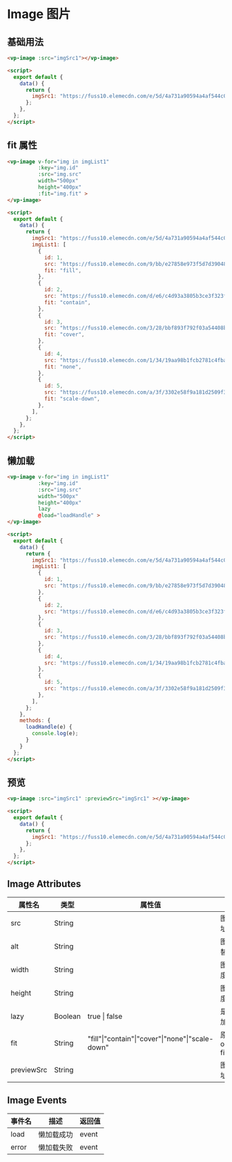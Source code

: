 
# Image 图片


## 基础用法

<template>
  <div class="div-base">
    <div class="div-row">
      <vp-image :src="imgSrc1"></vp-image>
    </div>
  </div>
</template>

```html
<vp-image :src="imgSrc1"></vp-image>

<script>
  export default {
    data() {
      return {
        imgSrc1: "https://fuss10.elemecdn.com/e/5d/4a731a90594a4af544c0c25941171jpeg.jpeg"
      };
    },
  };
</script>
```



## fit 属性

<template>
  <div class="div-base">
    <div class="div-row">
      <vp-image v-for="img in imgList1" 
                :key="img.id" 
                :src="img.src" 
                width="500px" 
                height="400px" 
                :fit="img.fit" >
      </vp-image>
    </div>
  </div>
</template>

```html
<vp-image v-for="img in imgList1" 
          :key="img.id" 
          :src="img.src" 
          width="500px" 
          height="400px" 
          :fit="img.fit" >
</vp-image>

<script>
  export default {
    data() {
      return {
        imgSrc1: "https://fuss10.elemecdn.com/e/5d/4a731a90594a4af544c0c25941171jpeg.jpeg",
        imgList1: [
          {
            id: 1,
            src: "https://fuss10.elemecdn.com/9/bb/e27858e973f5d7d3904835f46abbdjpeg.jpeg",
            fit: "fill",
          },
          {
            id: 2,
            src: "https://fuss10.elemecdn.com/d/e6/c4d93a3805b3ce3f323f7974e6f78jpeg.jpeg",
            fit: "contain",
          },
          {
            id: 3,
            src: "https://fuss10.elemecdn.com/3/28/bbf893f792f03a54408b3b7a7ebf0jpeg.jpeg",
            fit: "cover",
          },
          {
            id: 4,
            src: "https://fuss10.elemecdn.com/1/34/19aa98b1fcb2781c4fba33d850549jpeg.jpeg",
            fit: "none",
          },
          {
            id: 5,
            src: "https://fuss10.elemecdn.com/a/3f/3302e58f9a181d2509f3dc0fa68b0jpeg.jpeg",
            fit: "scale-down",
          },
        ],
      };
    },
  };
</script>
```


## 懒加载

<template>
  <div class="div-base">
    <div class="div-row">
      <vp-image v-for="img in imgList1" 
                :key="img.id" 
                :src="img.src" 
                width="500px" 
                height="400px" 
                lazy 
                @load="loadHandle" >
      </vp-image>
    </div>
  </div>
</template>

```html
<vp-image v-for="img in imgList1" 
          :key="img.id" 
          :src="img.src" 
          width="500px" 
          height="400px" 
          lazy 
          @load="loadHandle" >
</vp-image>

<script>
  export default {
    data() {
      return {
        imgSrc1: "https://fuss10.elemecdn.com/e/5d/4a731a90594a4af544c0c25941171jpeg.jpeg",
        imgList1: [
          {
            id: 1,
            src: "https://fuss10.elemecdn.com/9/bb/e27858e973f5d7d3904835f46abbdjpeg.jpeg",
          },
          {
            id: 2,
            src: "https://fuss10.elemecdn.com/d/e6/c4d93a3805b3ce3f323f7974e6f78jpeg.jpeg",
          },
          {
            id: 3,
            src: "https://fuss10.elemecdn.com/3/28/bbf893f792f03a54408b3b7a7ebf0jpeg.jpeg",
          },
          {
            id: 4,
            src: "https://fuss10.elemecdn.com/1/34/19aa98b1fcb2781c4fba33d850549jpeg.jpeg",
          },
          {
            id: 5,
            src: "https://fuss10.elemecdn.com/a/3f/3302e58f9a181d2509f3dc0fa68b0jpeg.jpeg",
          },
        ],
      };
    },
    methods: {
      loadHandle(e) {
        console.log(e);
      }
    }
  };
</script>
```


## 预览

<template>
  <div class="div-base">
    <div class="div-row">
      <vp-image :src="imgSrc1" :previewSrc="imgSrc1" ></vp-image>
    </div>
  </div>
</template>

```html
<vp-image :src="imgSrc1" :previewSrc="imgSrc1" ></vp-image>

<script>
  export default {
    data() {
      return {
        imgSrc1: "https://fuss10.elemecdn.com/e/5d/4a731a90594a4af544c0c25941171jpeg.jpeg"
      };
    },
  };
</script>
```



<!-- 脚本 -->
<script>
  export default {
    data() {
      return {
        imgSrc1: "https://fuss10.elemecdn.com/e/5d/4a731a90594a4af544c0c25941171jpeg.jpeg",
        imgList1: [
          {
            id: 1,
            src:
              "https://fuss10.elemecdn.com/9/bb/e27858e973f5d7d3904835f46abbdjpeg.jpeg",
            fit: "fill",
          },
          {
            id: 2,
            src:
              "https://fuss10.elemecdn.com/d/e6/c4d93a3805b3ce3f323f7974e6f78jpeg.jpeg",
            fit: "contain",
          },
          {
            id: 3,
            src:
              "https://fuss10.elemecdn.com/3/28/bbf893f792f03a54408b3b7a7ebf0jpeg.jpeg",
            fit: "cover",
          },
          {
            id: 4,
            src: "https://fuss10.elemecdn.com/1/34/19aa98b1fcb2781c4fba33d850549jpeg.jpeg",
            fit: "none",
          },
          {
            id: 5,
            src: "https://fuss10.elemecdn.com/a/3f/3302e58f9a181d2509f3dc0fa68b0jpeg.jpeg",
            fit: "scale-down",
          },
        ],
      };
    },
    methods: {
      loadHandle(e) {
        console.log(e);
      }
    }
  };
</script>

<!-- 样式 -->
<style>
.div-base {
  padding: 20px;
  border: 1px solid #95a5a6;
  border-radius: 5px;
}
.div-row {
  margin: 10px;
}
</style>


  ## Image Attributes

| 属性名     | 类型    | 属性值                                           | 描述           | 默认值  |
| ---------- | ------- | ------------------------------------------------ | -------------- | ------- |
| src        | String  |                                                  | 图片地址       | ""      |
| alt        | String  |                                                  | 图片代替文本   | ""      |
| width      | String  |                                                  | 图片宽度       | "300px" |
| height     | String  |                                                  | 图片高度       | "200px" |
| lazy       | Boolean | true \| false                                    | 是否懒加载     | false   |
| fit        | String  | "fill"\|"contain"\|"cover"\|"none"\|"scale-down" | 原生object-fit | "fill"  |
| previewSrc | String  |                                                  | 图片地址       | ""      |


  ## Image Events
| 事件名 | 描述       | 返回值 |
| ------ | ---------- | ------ |
| load   | 懒加载成功 | event  |
| error  | 懒加载失败 | event  |
